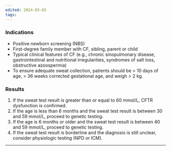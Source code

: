 ```yaml
---
edited: 2024-03-02
tags:
---
```

### Indications
- Positive newborn screening (NBS)
- First-degree family member with CF, sibling, parent or child
- Typical clinical features of CF (e.g., chronic sinopulmonary disease, gastrointestinal and nutritional irregularities, syndromes of salt loss, obstructive azoospermia)
- To ensure adequate sweat collection, patients should be > 10 days of age, > 36 weeks corrected gestational age, and weigh > 2 kg.

### Results
1. If the sweat test result is greater than or equal to 60 mmol/L, CFTR dysfunction is confirmed.
2. If the age is less than 6 months and the sweat test result is between 30 and 59 mmol/L, proceed to genetic testing.
3. If the age is 6 months or older and the sweat test result is between 40 and 59 mmol/L, proceed to genetic testing.
4. If the sweat test result is borderline and the diagnosis is still unclear, consider physiologic testing (NPD or ICM).




---
